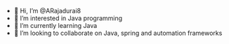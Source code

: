 - 👋 Hi, I’m @ARajadurai8
- 👀 I’m interested in Java programming
- 🌱 I’m currently learning Java
- 💞️ I’m looking to collaborate on Java, spring and automation frameworks

<!---
ARajadurai8/ARajadurai8 is a ✨ special ✨ repository because its `README.md` (this file) appears on your GitHub profile.
You can click the Preview link to take a look at your changes.
--->
